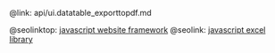 @link: api/ui.datatable_exporttopdf.md

@seolinktop: [javascript website framework](https://webix.com)
@seolink: [javascript excel library](https://webix.com/widget/excel_viewer/)